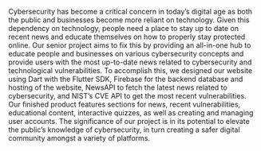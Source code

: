 Cybersecurity has become a critical concern in today’s digital age as both the public and businesses become more reliant on technology. 
Given this dependency on technology, people need a place to stay up to date on recent news and educate themselves on how to properly stay protected online. 
Our senior project aims to fix this by providing an all-in-one hub to educate people and businesses on various cybersecurity concepts and provide users with the most up-to-date news related to cybersecurity and technological vulnerabilities. 
To accomplish this, we designed our website using Dart with the Flutter SDK, Firebase for the backend database and hosting of the website, NewsAPI to fetch the latest news related to cybersecurity, and NIST’s CVE API to get the most recent vulnerabilities. 
Our finished product features sections for news, recent vulnerabilities, educational content, interactive quizzes, as well as creating and managing user accounts. 
The significance of our project is in its potential to elevate the public’s knowledge of cybersecurity, in turn creating a safer digital community amongst a variety of platforms. 
